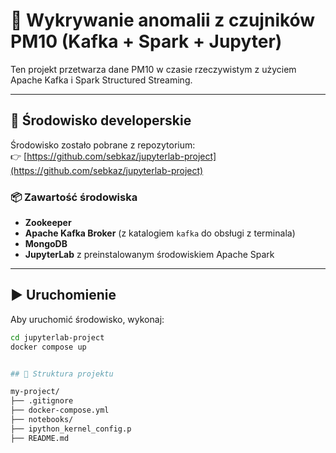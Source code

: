 # 📡 Wykrywanie anomalii z czujników PM10 (Kafka + Spark + Jupyter)

Ten projekt przetwarza dane PM10 w czasie rzeczywistym z użyciem Apache Kafka i Spark Structured Streaming.

---

## 🔧 Środowisko developerskie

Środowisko zostało pobrane z repozytorium:  
👉 [https://github.com/sebkaz/jupyterlab-project](https://github.com/sebkaz/jupyterlab-project)

### 📦 Zawartość środowiska

- **Zookeeper**
- **Apache Kafka Broker** (z katalogiem `kafka` do obsługi z terminala)
- **MongoDB**
- **JupyterLab** z preinstalowanym środowiskiem Apache Spark

---

## ▶️ Uruchomienie

Aby uruchomić środowisko, wykonaj:

```bash
cd jupyterlab-project
docker compose up


## 📁 Struktura projektu 

my-project/
├── .gitignore
├── docker-compose.yml
├── notebooks/              
├── ipython_kernel_config.p
├── README.md